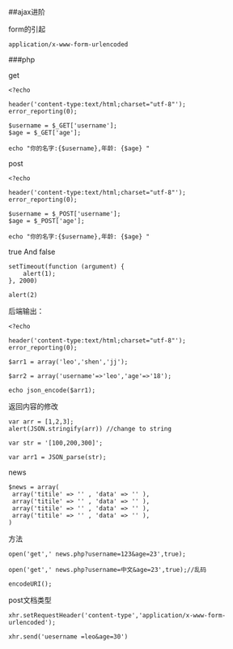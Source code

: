##ajax进阶

form的引起

	application/x-www-form-urlencoded

###php

get

	<?echo

	header('content-type:text/html;charset="utf-8"');
	error_reporting(0);
	
	$username = $_GET['username'];
	$age = $_GET['age'];
	
	echo "你的名字:{$username},年龄: {$age} "

post

	<?echo

	header('content-type:text/html;charset="utf-8"');
	error_reporting(0);
	
	$username = $_POST['username'];
	$age = $_POST['age'];
	
	echo "你的名字:{$username},年龄: {$age} "

true And false

	setTimeout(function (argument) {
		alert(1);
	}, 2000)

	alert(2)

后端输出：

	<?echo

	header('content-type:text/html;charset="utf-8"');
	error_reporting(0);
	
	$arr1 = array('leo','shen','jj');

	$arr2 = array('username'=>'leo','age'=>'18');
	
	echo json_encode($arr1);

返回内容的修改

	var arr = [1,2,3];
	alert(JSON.stringify(arr)) //change to string

	var str = '[100,200,300]';

	var arr1 = JSON_parse(str);

news

	$news = array(
	 array('titile' => '' , 'data' => '' ),
	 array('titile' => '' , 'data' => '' ),
	 array('titile' => '' , 'data' => '' ),
	 array('titile' => '' , 'data' => '' ),
	)

方法

	open('get',' news.php?username=123&age=23',true);

	open('get',' news.php?username=中文&age=23',true);//乱码
	
	encodeURI();

post文档类型

	xhr.setRequestHeader('content-type','application/x-www-form-urlencoded');

	xhr.send('uesername =leo&age=30')
	